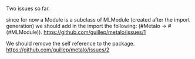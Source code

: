 Two issues so far.

since for now a Module is a subclass of MLModule (created after the import generation) we should add in the import the following:
	(#Metalo -> #(#MLModule)).
https://github.com/guillep/metalo/issues/1

We should remove the self reference to the package.
https://github.com/guillep/metalo/issues/2